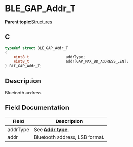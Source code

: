 # BLE\_GAP\_Addr\_T

**Parent topic:**[Structures](GUID-A15AC144-CD72-427A-B096-33FC1E7FEA88.md)

## C

```c
typedef struct BLE_GAP_Addr_T
{
    uint8_t                 addrType;
    uint8_t                 addr[GAP_MAX_BD_ADDRESS_LEN];
} BLE_GAP_Addr_T;
```

## Description

Bluetooth address.

## Field Documentation

|Field|Description|
|-----|-----------|
|addrType|See **[Addr type](GUID-D3CBB475-83FB-4E95-9E45-9861A41F3EA4.md)**.|
|addr|Bluetooth address, LSB format.|


